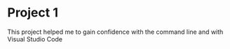 # Project 1
This project helped me to gain confidence with the command line and with Visual Studio Code

